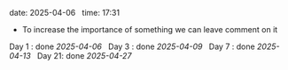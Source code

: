 date: 2025-04-06  
time: 17:31  

- To increase the importance of something we can leave comment on it

Day 1 : done *2025-04-06*  
Day 3 : done *2025-04-09*  
Day 7 : done *2025-04-13*  
Day 21: done *2025-04-27*
